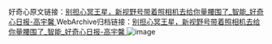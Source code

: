 好奇心原文链接：[别担心冥王星，新视野号带着照相机去给你量腰围了_智能_好奇心日报-高宇馨 ](https://www.qdaily.com/articles/12088.html)
WebArchive归档链接：[别担心冥王星，新视野号带着照相机去给你量腰围了_智能_好奇心日报-高宇馨 ](http://web.archive.org/web/20190623171908/https://www.qdaily.com/articles/12088.html)
![image](http://ww3.sinaimg.cn/large/007d5XDply1g3wygr7x6aj30u06ftb29)